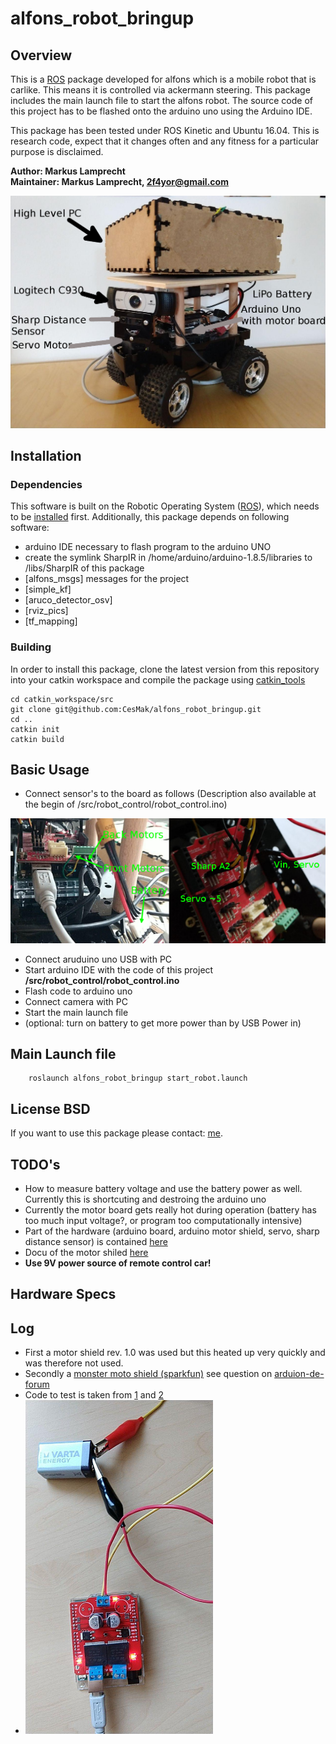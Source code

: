 # alfons_robot_bringup

## Overview

This is a [ROS] package developed for alfons which is a mobile robot that is carlike. This means it is controlled via ackermann steering. This package includes the main launch file to start the alfons robot. The source code of this project has to be flashed onto the arduino uno using the Arduino IDE.

This package has been tested under ROS Kinetic and Ubuntu 16.04. This is research code, expect that it changes often and any fitness for a particular purpose is disclaimed.

**Author: Markus Lamprecht<br />
Maintainer: Markus Lamprecht, 2f4yor@gmail.com<br />**

<img alt="alfons" src="data/alfons.png" width="700">

## Installation

### Dependencies

This software is built on the Robotic Operating System ([ROS]), which needs to be [installed](http://wiki.ros.org) first. Additionally, this package depends on following software:

- arduino IDE necessary to flash program to the arduino UNO
- create the symlink SharpIR in /home/arduino/arduino-1.8.5/libraries to /libs/SharpIR of this package
- [alfons_msgs] messages for the project
- [simple_kf]
- [aruco_detector_osv]
- [rviz_pics]
- [tf_mapping] 

### Building

In order to install this package, clone the latest version from this repository into your catkin workspace and compile the package using [catkin_tools](https://catkin-tools.readthedocs.io/en/latest/)

    cd catkin_workspace/src
    git clone git@github.com:CesMak/alfons_robot_bringup.git
    cd ..
    catkin init
    catkin build


## Basic Usage

- Connect sensor's to the board as follows (Description also available at the begin of /src/robot_control/robot_control.ino)
<img alt="alfons" src="data/connection.png" width="600">

- Connect aruduino uno USB with PC
- Start arduino IDE with the code of this project **/src/robot_control/robot_control.ino**
- Flash code to arduino uno
- Connect camera with PC
- Start the main launch file
- (optional: turn on battery to get more power than by USB Power in)

## Main Launch file

``` 
    roslaunch alfons_robot_bringup start_robot.launch
``` 

## License BSD
If you want to use this package please contact: [me](https://simact.de/about_me).


## TODO's 

- How to measure battery voltage and use the battery power as well. Currently this is shortcuting and destroing the arduino uno
- Currently the motor board gets really hot during operation (battery has too much input voltage?, or program too computationally intensive)
- Part of the hardware (arduino board, arduino motor shield, servo, sharp distance sensor) is contained [here](https://github.com/watterott/StarterKit-Robotics)
- Docu of the motor shiled [here](https://store.arduino.cc/arduino-motor-shield-rev3)
- **Use 9V power source of remote control car!**


## Hardware Specs

## Log

* First a motor shield rev. 1.0 was used but this heated up very quickly and was therefore not used. 
* Secondly a [monster moto shield (sparkfun)](https://www.ebay.de/itm/30A-VNH2SP30-Dual-Stepper-Motor-Driver-Monster-Moto-Shield-Module-Motortreiber-/122543212784) see question on [arduion-de-forum](https://forum.arduino.cc/index.php?topic=605814.0)
* Code to test is taken from [1](https://www.14core.com/wiring-the-vnh2sp30-30a-monster-moto-with-mcu/) and [2](https://www.instructables.com/id/Monster-Motor-Shield-VNH2SP30/)
* <img alt="alfons" src="data/test_moto_shield.jpg" width="300">

[ROS]: http://www.ros.org
[rviz]: http://wiki.ros.org/rviz
[grid_map_msg/GridMap]: https://github.com/anybotics/grid_map/blob/master/grid_map_msg/msg/GridMap.msg
[sensor_msgs/PointCloud2]: http://docs.ros.org/api/sensor_msgs/html/msg/PointCloud2.html
[geometry_msgs/PoseWithCovarianceStamped]: http://docs.ros.org/api/geometry_msgs/html/msg/PoseWithCovarianceStamped.html
[tf/tfMessage]: http://docs.ros.org/kinetic/api/tf/html/msg/tfMessage.html
[std_srvs/Empty]: http://docs.ros.org/api/std_srvs/html/srv/Empty.html
[grid_map_msg/GetGridMap]: https://github.com/anybotics/grid_map/blob/master/grid_map_msg/srv/GetGridMap.srv
[grid_map_msgs/ProcessFile]: https://github.com/ANYbotics/grid_map/blob/master/grid_map_msgs/srv/ProcessFile.srv
